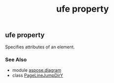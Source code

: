 ﻿---
title: ufe property
second_title: Aspose.Diagram for Python via .NET API References
description: 
type: docs
weight: 30
url: /python-net/aspose.diagram/pagelinejumpdiry/ufe/
is_root: false
---

## ufe property


Specifies attributes of an element.

### See Also
* module [aspose.diagram](../../)
* class [PageLineJumpDirY](/diagram/python-net/aspose.diagram/pagelinejumpdiry)
